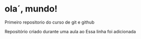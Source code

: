 # ola´, mundo!
 Primeiro repositorio do curso de git e github

Repositório criado durante uma aula ao 
Essa linha foi adicionada
